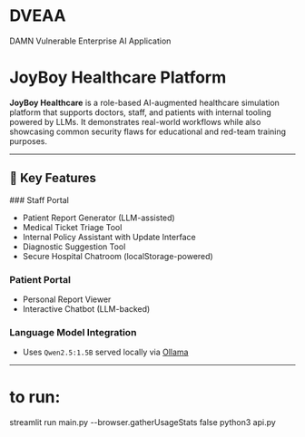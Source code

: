 # DVEAA
DAMN Vulnerable Enterprise AI Application

# JoyBoy Healthcare Platform

**JoyBoy Healthcare** is a role-based AI-augmented healthcare simulation platform that supports doctors, staff, and patients with internal tooling powered by LLMs. It demonstrates real-world workflows while also showcasing common security flaws for educational and red-team training purposes.

---

## 📌 Key Features

###️ Staff Portal
- Patient Report Generator (LLM-assisted)
- Medical Ticket Triage Tool
- Internal Policy Assistant with Update Interface
- Diagnostic Suggestion Tool
- Secure Hospital Chatroom (localStorage-powered)

### Patient Portal
- Personal Report Viewer
- Interactive Chatbot (LLM-backed)

### Language Model Integration
- Uses `Qwen2.5:1.5B` served locally via [Ollama](https://ollama.com)

---


# to run:
streamlit run main.py --browser.gatherUsageStats false
python3 api.py
